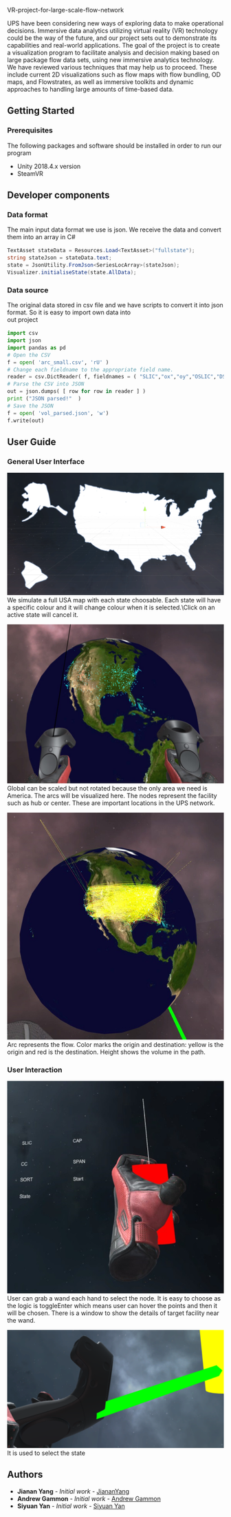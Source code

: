 VR-project-for-large-scale-flow-network

UPS have been considering new ways of exploring data to make operational decisions. Immersive data analytics utilizing virtual reality (VR) technology could be the way of the future, and our project sets out to demonstrate its capabilities and real-world applications. The goal of the project is to create a visualization program to facilitate analysis and decision
making based on large package flow data sets, using new immersive analytics technology. We have reviewed various techniques that may help us to proceed. These include current 2D visualizations such as flow maps with flow bundling, OD maps, and Flowstrates, as well
as immersive toolkits and dynamic approaches to handling large amounts of time-based
data.  

## Getting Started
### Prerequisites
The following packages and software should be installed in order to run our program
- Unity 2018.4.x version
- SteamVR

## Developer components
### Data format
The main input data format we use is json. We receive the data and convert them into an array in C#
```csharp
TextAsset stateData = Resources.Load<TextAsset>("fullstate");
string stateJson = stateData.text;
state = JsonUtility.FromJson<SeriesLocArray>(stateJson);
Visualizer.initialiseState(state.AllData);
```
### Data source
The original data stored in csv file and we have scripts to convert it into json format. So it is easy to import own data into\
out project
```python
import csv  
import json  
import pandas as pd
# Open the CSV  
f = open( 'arc_small.csv', 'rU' )  
# Change each fieldname to the appropriate field name. 
reader = csv.DictReader( f, fieldnames = ( "SLIC","ox","oy","OSLIC","DSLIC","VOL","dx","dy","VOL_LEVEL=" ))  
# Parse the CSV into JSON  
out = json.dumps( [ row for row in reader ] )  
print ("JSON parsed!"  )
# Save the JSON  
f = open( 'vol_parsed.json', 'w')  
f.write(out)  
```

## User Guide
### General User Interface
![alt text](images/color_state.png)
We simulate a full USA map with each state choosable. Each state will have a specific colour and it will change colour when it is selected.\Click on an active state will cancel it.

![alt text](images/origin.png)
Global can be scaled but not rotated because the only area we need is America. The arcs will be visualized here.
The nodes represent the facility such as hub or center. These are important locations in the UPS network. 

![alt text](images/2000arcs.png)
Arc represents the flow. Color marks the origin and destination: yellow is the origin and red is the destination. Height shows the volume in the path.

### User Interaction
![alt text](images/grab.png)
User can grab a wand each hand to select the node. It is easy to choose as the logic is toggleEnter which means user can hover the points and then it will be chosen. There is a window to show the details of target facility near the wand.

![alt text](images/lasertag.png)
It is used to select the state


## Authors

* **Jianan Yang** - *Initial work* - [JiananYang](https://github.com/wemonster)
* **Andrew Gammon** - *Initial work* - [Andrew Gammon](https://github.com/Azdares)
* **Siyuan Yan** - *Initial work* - [Siyuan Yan](https://github.com/redlessme)
